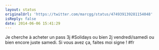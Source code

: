 ```yaml
---
layout: status
originalUrl: 'https://twitter.com/marcgg/status/474939139281154048'
isReply: false
date: 2014-06-06 15:41:29
---
```


Je cherche à acheter un pass 3j #Solidays ou bien 2j vendredi/samedi ou bien encore juste samedi. Si vous avez ça, faites moi signe ! #fr
